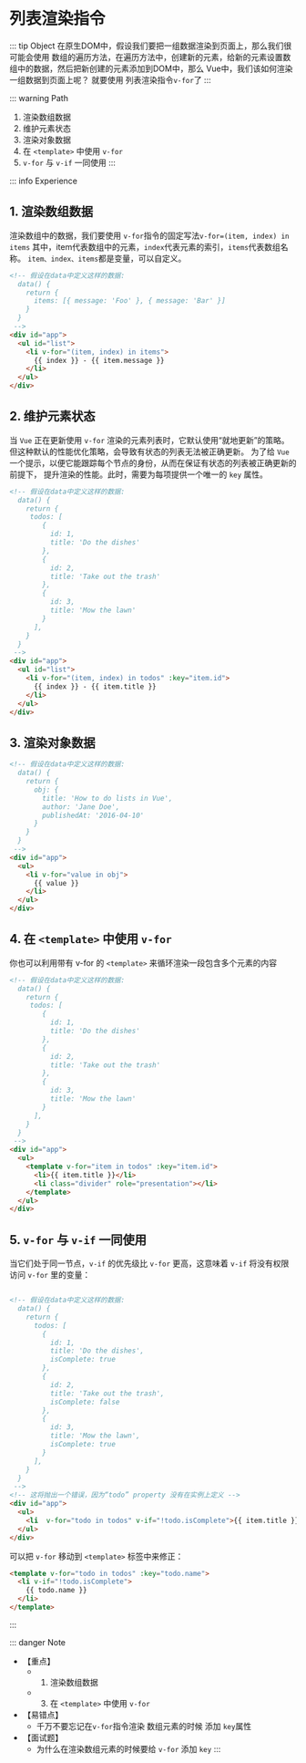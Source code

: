 # 列表渲染指令

::: tip Object
在原生DOM中，假设我们要把一组数据渲染到页面上，那么我们很可能会使用 数组的遍历方法，在遍历方法中，创建新的元素，给新的元素设置数组中的数据，然后把新创建的元素添加到DOM中，那么 Vue中，我们该如何渲染 一组数据到页面上呢？ 就要使用 列表渲染指令`v-for`了
:::

::: warning Path

1. 渲染数组数据
2. 维护元素状态
3. 渲染对象数据
4. 在 `<template>` 中使用 `v-for`
5. `v-for` 与 `v-if` 一同使用
:::

::: info Experience

## 1. 渲染数组数据

渲染数组中的数据，我们要使用 `v-for`指令的固定写法`v-for=(item, index) in items` 其中，item代表数组中的元素，`index`代表元素的索引，`items`代表数组名称。 `item、index、items`都是变量，可以自定义。

```html
<!-- 假设在data中定义这样的数据:
  data() {
    return {
      items: [{ message: 'Foo' }, { message: 'Bar' }]
    }
  }
 -->
<div id="app">
  <ul id="list">
    <li v-for="(item, index) in items">
      {{ index }} - {{ item.message }}
    </li>  
  </ul>
</div>
```

## 2. 维护元素状态

当 `Vue` 正在更新使用 `v-for` 渲染的元素列表时，它默认使用“就地更新”的策略。
但这种默认的性能优化策略，会导致有状态的列表无法被正确更新。
为了给 `Vue` 一个提示，以便它能跟踪每个节点的身份，从而在保证有状态的列表被正确更新的前提下，
提升渲染的性能。此时，需要为每项提供一个唯一的 `key` 属性。

```html
<!-- 假设在data中定义这样的数据:
  data() {
    return {
     todos: [
        {
          id: 1,
          title: 'Do the dishes'
        },
        {
          id: 2,
          title: 'Take out the trash'
        },
        {
          id: 3,
          title: 'Mow the lawn'
        }
      ],
    }
  }
 -->
<div id="app">
  <ul id="list">
    <li v-for="(item, index) in todos" :key="item.id">
      {{ index }} - {{ item.title }}
    </li>  
  </ul>
</div>
```

## 3. 渲染对象数据

```html
<!-- 假设在data中定义这样的数据:
  data() {
    return {
      obj: {
        title: 'How to do lists in Vue',
        author: 'Jane Doe',
        publishedAt: '2016-04-10'
      }
    }
  }
 -->
<div id="app">
  <ul>
    <li v-for="value in obj">
      {{ value }}
    </li>
  </ul>
</div>
```

## 4. 在 `<template>` 中使用 `v-for`

你也可以利用带有 v-for 的 `<template>` 来循环渲染一段包含多个元素的内容

```html
<!-- 假设在data中定义这样的数据:
  data() {
    return {
     todos: [
        {
          id: 1,
          title: 'Do the dishes'
        },
        {
          id: 2,
          title: 'Take out the trash'
        },
        {
          id: 3,
          title: 'Mow the lawn'
        }
      ],
    }
  }
 -->
<div id="app">
  <ul>
    <template v-for="item in todos" :key="item.id">
      <li>{{ item.title }}</li>
      <li class="divider" role="presentation"></li>
    </template>
  </ul>
</div>
```

## 5. `v-for` 与 `v-if` 一同使用

当它们处于同一节点，`v-if` 的优先级比 `v-for` 更高，这意味着 `v-if` 将没有权限访问 `v-for` 里的变量：

```html

<!-- 假设在data中定义这样的数据:
  data() {
    return {
      todos: [
        {
          id: 1,
          title: 'Do the dishes',
          isComplete: true
        },
        {
          id: 2,
          title: 'Take out the trash',
          isComplete: false
        },
        {
          id: 3,
          title: 'Mow the lawn',
          isComplete: true
        }
      ],
    }
  }
 -->
<!-- 这将抛出一个错误，因为“todo” property 没有在实例上定义 -->
<div id="app">
  <ul>
    <li  v-for="todo in todos" v-if="!todo.isComplete">{{ item.title }}</li>
  </ul>
</div>
```

可以把 `v-for` 移动到 `<template>` 标签中来修正：

```html
<template v-for="todo in todos" :key="todo.name">
  <li v-if="!todo.isComplete">
    {{ todo.name }}
  </li>
</template>
```

:::

::: danger Note

* 【重点】
  * 1. 渲染数组数据
  * 3. 在 `<template>` 中使用 `v-for`
* 【易错点】
  * 千万不要忘记在`v-for`指令渲染 数组元素的时候 添加 `key`属性
* 【面试题】
  * 为什么在渲染数组元素的时候要给 `v-for` 添加 `key`
:::
